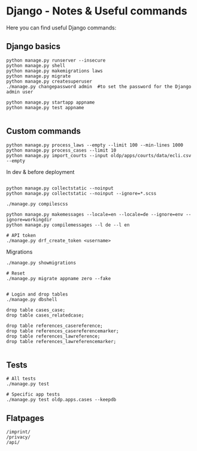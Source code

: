 # Django - Notes & Useful commands

Here you can find useful Django commands:

## Django basics

```
python manage.py runserver --insecure
python manage.py shell
python manage.py makemigrations laws
python manage.py migrate
python manage.py createsuperuser
./manage.py changepassword admin  #to set the password for the Django admin user

python manage.py startapp appname
python manage.py test appname


```

## Custom commands
```
python manage.py process_laws --empty --limit 100 --min-lines 1000
python manage.py process_cases --limit 10
python manage.py import_courts --input oldp/apps/courts/data/ecli.csv --empty

```

In dev & before deployment
```

python manage.py collectstatic --noinput
python manage.py collectstatic --noinput --ignore=*.scss

./manage.py compilescss

python manage.py makemessages --locale=en --locale=de --ignore=env --ignore=workingdir
python manage.py compilemessages --l de --l en

# API token
./manage.py drf_create_token <username>

```

Migrations

```
./manage.py showmigrations

# Reset
./manage.py migrate appname zero --fake


# Login and drop tables
./manage.py dbshell

drop table cases_case;
drop table cases_relatedcase;

drop table references_casereference;
drop table references_casereferencemarker;
drop table references_lawreference;
drop table references_lawreferencemarker;


```

## Tests

```
# All tests
./manage.py test

# Specific app tests
./manage.py test oldp.apps.cases --keepdb
```


## Flatpages

```
/imprint/
/privacy/
/api/
```